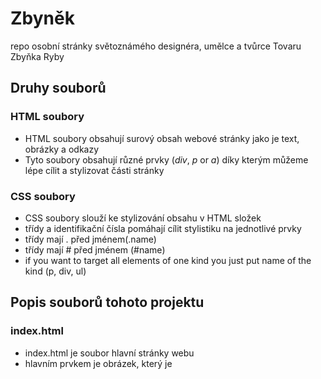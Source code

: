 # Zbyněk

repo osobní stránky světoznámého designéra, umělce a tvůrce Tovaru Zbyňka Ryby

## Druhy souborů

### HTML soubory
* HTML soubory obsahují surový obsah webové stránky jako je text, obrázky a odkazy
* Tyto soubory obsahují různé prvky (*div*, *p* or *a*) díky kterým můžeme lépe cílit a stylizovat části stránky

### CSS soubory
* CSS soubory slouží ke stylizování obsahu v HTML složek
* třídy a identifikační čísla pomáhají cílit stylistiku na jednotlivé prvky
* třídy mají . před jménem(.name)
* třídy mají # před jménem (#name)
* if you want to target all elements of one kind you just put name of the kind (p, div, ul)

## Popis souborů tohoto projektu

### index.html
* index.html je soubor hlavní stránky webu
* hlavním prvkem je obrázek, který je 
  
